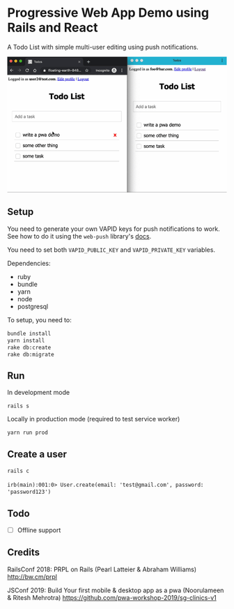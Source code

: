 # Progressive Web App Demo using Rails and React

A Todo List with simple multi-user editing using push notifications.

![](demo.gif)

## Setup

You need to generate your own VAPID keys for push notifications to work. See how to do it using the `web-push` library's [docs](https://github.com/web-push-libs/web-push#usage).

You need to set both `VAPID_PUBLIC_KEY` and `VAPID_PRIVATE_KEY` variables.

Dependencies:

- ruby
- bundle
- yarn
- node
- postgresql

To setup, you need to:

```
bundle install
yarn install
rake db:create
rake db:migrate
```

## Run

In development mode

```
rails s
```

Locally in production mode (required to test service worker)

```
yarn run prod
```

## Create a user

```
rails c

irb(main):001:0> User.create(email: 'test@gmail.com', password: 'password123')
```

## Todo

- [ ] Offline support

## Credits

RailsConf 2018: PRPL on Rails (Pearl Latteier & Abraham Williams) http://bw.cm/prpl

JSConf 2019: Build Your first mobile & desktop app as a pwa (Noorulameen & Ritesh Mehrotra) https://github.com/pwa-workshop-2019/sg-clinics-v1
